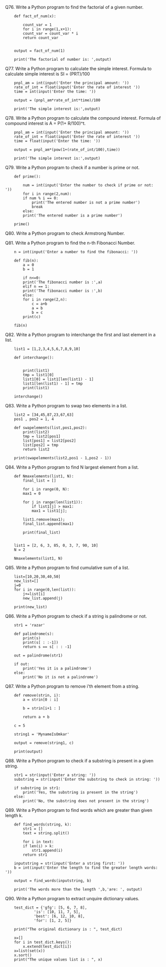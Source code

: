 



Q76. Write a Python program to find the factorial of a given number.


		def fact_of_num(x):

		    count_var = 1
		    for i in range(1,x+1):
			count_var = count_var * i
		    return count_var


		output = fact_of_num(1)

		print('The factorial of number is: ',output)
		
		
Q77. Write a Python program to calculate the simple interest. Formula to calculate simple interest is SI = (PRT)/100

		pnpl_am = int(input('Enter the principal amount: '))
		rate_of_int = float(input('Enter the rate of interest '))
		time = int(input('Enter the time: '))

		output = (pnpl_am*rate_of_int*time)/100
		    
		print('The simple interest is:',output)
		
		
Q78. Write a Python program to calculate the compound interest. Formula of compound interest is A = P(1+ R/100)^t.

		pnpl_am = int(input('Enter the principal amount: '))
		rate_of_int = float(input('Enter the rate of interest '))
		time = float(input('Enter the time: '))

		output = pnpl_am*(pow(1+(rate_of_int/100),time))
		    
		print('The simple interest is:',output)
		

Q79. Write a Python program to check if a number is prime or not.

		def prime():

		    num = int(input('Enter the number to check if prime or not: '))
		    for i in range(2,num):
			if num % i == 0:
			    print('The entered number is not a prime number')
			    break
		    else:
			print('The entered number is a prime number')

		prime()


Q80. Write a Python program to check Armstrong Number.



Q81. Write a Python program to find the n-th Fibonacci Number.

		n = int(input('Enter a number to find the fibonacci: '))

		def fib(n):
		    a = 0
		    b = 1

		    if n<=0:
			print('The fibonacci number is :',a)
		    elif n == 1:
			print('The fibonacci number is :',b)
		    else:
			for i in range(2,n):
			    c = a+b
			    a = b
			    b = c
			print(c)

		fib(n)
		
		
Q82. Write a Python program to interchange the first and last element in a list.

		list1 = [1,2,3,4,5,6,7,8,9,10]

		def interchange():

		    
		    print(list1)
		    tmp = list1[0]
		    list1[0] = list1[len(list1) - 1]
		    list1[len(list1) - 1] = tmp
		    print(list1)

		interchange()


Q83. Write a Python program to swap two elements in a list.

		list2 = [34,45,87,23,67,63]
		pos1 , pos2 = 1, 4

		def swapelements(list,pos1,pos2):
		    print(list2)
		    tmp = list2[pos1]
		    list[pos1] = list2[pos2]
		    list[pos2] = tmp
		    return list2

		print(swapelements(list2,pos1 - 1,pos2 - 1))
		
		
Q84. Write a Python program to find N largest element from a list.

		def Nmaxelements(list1, N):
		    final_list = []
		 
		    for i in range(0, N):
			max1 = 0
			 
			for j in range(len(list1)):    
			    if list1[j] > max1:
				max1 = list1[j];
				 
			list1.remove(max1);
			final_list.append(max1)
			 
		    print(final_list)
		 
		
		list1 = [2, 6, 3, 85, 0, 3, 7, 90, 10]
		N = 2
		 
		Nmaxelements(list1, N)


Q85. Write a Python program to find cumulative sum of a list.


		list=[10,20,30,40,50]
		new_list=[]
		j=0
		for i in range(0,len(list)):
		    j+=list[i]
		    new_list.append(j)
		     
		print(new_list)


Q86. Write a Python program to check if a string is palindrome or not.

		str1 = 'razar'

		def palindrome(s):
		    print(s)
		    print(s[ : :-1])
		    return s == s[ : : -1]

		out = palindrome(str1)

		if out:
		    print('Yes it is a palindrome')
		else:
		    print('No it is not a palindrome')


Q87. Write a Python program to remove i'th element from a string.

		def remove(strin, i):
		    a = strin[0 : i]

		    b = strin[i+1 : ]

		    return a + b

		c = 5

		string1 = 'MynameIsOmkar'

		output = remove(string1, c)

		print(output)


Q88. Write a Python program to check if a substring is present in a given string.

		str1 = str(input('Enter a string: '))
		substring = str(input('Enter the substring to check in string: '))

		if substring in str1:
		    print('Yes, the substring is present in the string')
		else:
		    print('No, the substring does not present in the string')
		    
		    
Q89. Write a Python program to find words which are greater than given length k.

		def find_words(string, k):
		    str1 = []
		    text = string.split()

		    for i in text:
			if len(i) > k:
			    str1.append(i)
		    return str1

		inputstring = str(input('Enter a string first: '))
		b = int(input('Enter the length to find the greater length words: '))

		output = find_words(inputstring, b)

		print('The words more than the length ',b,'are: ', output)
    
    
Q90. Write a Python program to extract unquire dictionary values.

		test_dict = {'gfg': [5, 6, 7, 8],
			     'is': [10, 11, 7, 5],
			     'best': [6, 12, 10, 8],
			     'for': [1, 2, 5]}

		print("The original dictionary is : ", test_dict)

		x=[]
		for i in test_dict.keys():
		    x.extend(test_dict[i])
		x=list(set(x))
		x.sort()
		print("The unique values list is : ", x)
    
    
    
    
    
    
    
    
    
    
    
    
    
    
    







